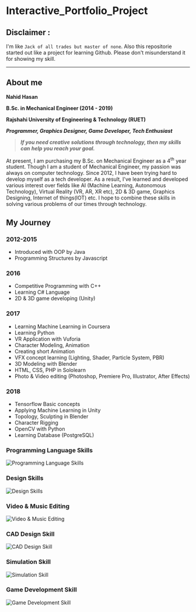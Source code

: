 # Interactive_Portfolio_Project


## Disclaimer :

I'm like `Jack of all trades but master of none`.
Also this repositorie started out like a project for learning Github. Please don't misunderstand it for showing my skill. 
***

## About me

**Nahid Hasan**

**B.Sc. in Mechanical Engineer (2014 - 2019)**

**Rajshahi University of Engineering & Technology (RUET)**

***Programmer, Graphics Designer, Game Developer, Tech Enthusiast***

> ***If you need creative solutions through technology, then my skills can***
> ***help you reach your goal.***

At present, I am purchasing my B.Sc. on Mechanical Engineer as a 4<sup>th</sup> year student. Though I am a student of Mechanical Engineer, my passion was always on computer technology. Since 2012, I have been trying hard to develop myself as a tech developer. As a result, I've learned and developed various interest over fields like AI (Machine Learning, Autonomous Technology), Virtual Reality (VR, AR, XR etc), 2D & 3D game, Graphics Designing, Internet of things(IOT) etc. I hope to combine these skills in solving various problems of our times through technology.      



## My Journey


### 2012-2015
-   Introduced with OOP by Java    
-   Programming Structures by Javascript 

### 2016

-   Competitive Programming with C++   
-   Learning C# Language
-   2D & 3D game developing (Unity)    

### 2017

-   Learning Machine Learning in Coursera
-   Learning Python
-   VR Application with Vuforia   
-   Character Modeling, Animation   
-   Creating short Animation    
-   VFX concept learning (Lighting, Shader, Particle System, PBR)    
-   3D Modeling with Blender    
-   HTML, CSS, PHP in Sololearn    
-   Photo & Video editing (Photoshop, Premiere Pro, Illustrator, After Effects)  

### 2018

-   Tensorflow Basic concepts
-   Applying Machine Learning in Unity   
-   Topology, Sculpting in Blender    
-   Character Rigging    
-   OpenCV with Python    
-   Learning Database (PostgreSQL)


### Programming Language Skills
![Programming Language Skills](https://lh3.googleusercontent.com/NE56_S1glaI49o2uz8FqJjdTpPrSpU2Q--PBMB0ECpIUgB9mKLLSu6v0zWsSfnVkvoypT6exN16I "Programming Language Skills")
### Design Skills
![Design Skills](https://lh3.googleusercontent.com/7mJ8LnRnQ4LklG499H01OCuHLkPdJsuRPsJJF7vTAca3atksmS0boISBM8RL19qiyTz_XmVjSM_y "Design Skills")
### Video & Music Editing
![Video & Music Editing](https://lh3.googleusercontent.com/SLjOi7BT3iLGz8xeRZdO3Sk2Z6xx2Pfrd7uMvwvok8fwX6M56da6g691N4syHNEVmvAOyJFDprdT "Video & Music Editing")
### CAD Design Skill
![CAD Design Skill](https://lh3.googleusercontent.com/QdlGkG-jXRv-QtYxyQMXculidBAAwz56-c7m7kGIIggnUoslwvQGV0r4D0TckRMTi8Y20wkVVi-R "CAD Design Skill")
### Simulation Skill

![Simulation Skill](https://lh3.googleusercontent.com/5U1FzaL9nXQq48brmQ6EiZp61QTdTL2eb6FqaMreaPXJv9k9XCTejiQxIfjzrD-VSxTdqo0OMUH1 "Simulation Skill")
### Game Development Skill
![Game Development Skill](https://lh3.googleusercontent.com/98mc-NjLgj7SpNXjr5sa_zb2RddZufAui1TYckN_xiaw6y7anSv4XDtdM2HUYJ98ggGqLK_5VuNt "Game Development Skill")
